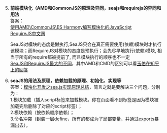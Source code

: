 
5. **前端模块化（AMD和CommonJS的原理及异同，seajs和requirejs的异同和用法**  
   答案：  
   [使用AMD\CommonJS\ES Harmony编写模块化的JavaScript](http://justineo.github.io/singles/writing-modular-js/)  
   [RequireJS中文网](http://www.requirejs.cn/)

   SeaJS对模块的态度是懒执行,SeaJS只会在真正需要使用(依赖)模块时才执行该模块；而RequireJS对模块的态度是预执行；会先尽早地执行(依赖)模块, 相当于所有的require都被提前了, 而且模块执行的顺序也不一定  
   [SeaJS和RequireJS最大的不同](http://www.douban.com/note/283566440/)，其中AMD和CMD的区别可以看[玉伯在知乎上的回答](http://www.zhihu.com/question/20351507/answer/14859415)


8. **seaJS的用法及原理，依赖加载的原理、初始化、实现等**  
    答案：[模块化开发之sea.js实现原理总结](http://www.lxway.com/85146452.htm)，简言之就是要解决三个问题，分别为：  
    1.模块加载（插入script标签来加载模块。你在页面看不到标签是因为模块被加载完后删除了对应的script标签）；  
    2.模块依赖（按依赖顺序依赖）；  
    3.命名冲突（封装一层define，所有的都成为了局部变量，并通过exports暴漏出去）。